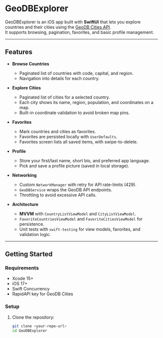 # GeoDBExplorer

GeoDBExplorer is an iOS app built with **SwiftUI** that lets you explore countries and their cities using the [GeoDB Cities API](https://rapidapi.com/wirefreethought/api/geodb-cities/).  
It supports browsing, pagination, favorites, and basic profile management.

---

## Features

- **Browse Countries**  
  - Paginated list of countries with code, capital, and region.  
  - Navigation into details for each country.

- **Explore Cities**  
  - Paginated list of cities for a selected country.  
  - Each city shows its name, region, population, and coordinates on a map.  
  - Built-in coordinate validation to avoid broken map pins.

- **Favorites**  
  - Mark countries and cities as favorites.  
  - Favorites are persisted locally with `UserDefaults`.  
  - Favorites screen lists all saved items, with swipe-to-delete.

- **Profile**  
  - Store your first/last name, short bio, and preferred app language.  
  - Pick and save a profile picture (saved in local storage).  

- **Networking**  
  - Custom `NetworkManager` with retry for API rate-limits (429).  
  - `GeoDBService` wraps the GeoDB API endpoints.  
  - Throttling to avoid excessive API calls.

- **Architecture**  
  - **MVVM** with `CountryListViewModel` and `CityListViewModel`.  
  - `FavoriteCountriesViewModel` and `FavoriteCitiesViewModel` for persistence.  
  - Unit tests with `swift-testing` for view models, favorites, and validation logic.

---

## Getting Started

### Requirements
- Xcode 15+
- iOS 17+
- Swift Concurrency
- RapidAPI key for GeoDB Cities

### Setup
1. Clone the repository:
   ```bash
   git clone <your-repo-url>
   cd GeoDBExplorer
